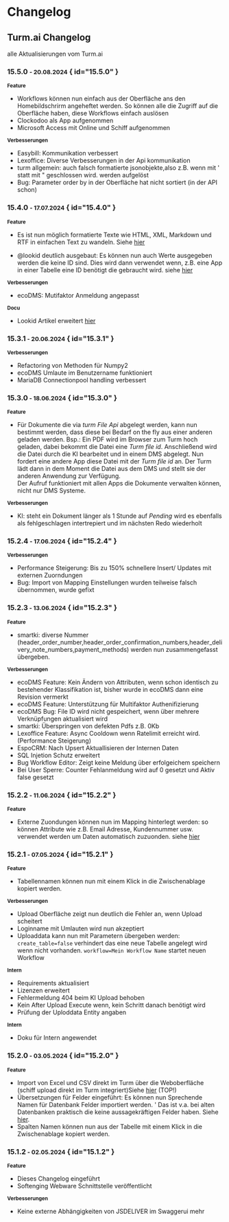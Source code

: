 # Changelog

## Turm.ai Changelog
alle Aktualisierungen vom Turm.ai

### 15.5.0 <small> - 20.08.2024</small> { id="15.5.0" }

<b><small>Feature</small></b>    

- Workflows können nun einfach aus der Oberfläche ans den Homebildschrirm angeheftet werden. So können alle die Zugriff auf die Oberfläche haben, diese Workflows einfach auslösen
- Clockodoo als App aufgenommen
- Microsoft Access mit Online und Schiff aufgenommen


<b><small>Verbesserungen</small></b> 

- Easybill: Kommunikation verbessert 
- Lexoffice: Diverse Verbesserungen in der Api kommunikation
- turm allgemein: auch falsch formatierte jsonobjekte,also z.B. wenn mit ' statt mit " geschlossen wird. werden aufgelöst
- Bug: Parameter  order by in der Oberfläche hat nicht sortiert (in der API schon) 

### 15.4.0 <small> - 17.07.2024</small> { id="15.4.0" }

<b><small>Feature</small></b>    

 - Es ist nun möglich formatierte Texte wie HTML, XML, Markdown und RTF in einfachen Text zu wandeln. Siehe [hier](<1 Verwendung/1 Mapping/Funktionen/11_functions_totext.md>)

 - @lookid deutlich ausgebaut: Es können nun auch Werte ausgegeben werden die keine ID sind. Dies wird dann verwendet wenn, z.B. eine App in einer Tabelle eine ID benötigt die gebraucht wird. siehe [hier](<1 Verwendung/1 Mapping/Funktionen/07_functions_lookupid.md>)


<b><small>Verbesserungen</small></b> 

- ecoDMS: Mutifaktor Anmeldung angepasst 


<b><small>Docu</small></b>

- Lookid Artikel erweitert [hier](<1 Verwendung/1 Mapping/Funktionen/07_functions_lookupid.md>)


### 15.3.1<small> - 20.06.2024</small> { id="15.3.1" }

<b><small>Verbesserungen</small></b> 

- Refactoring von Methoden für Numpy2
- ecoDMS Umlaute im Benutzername funktioniert
- MariaDB Connectionpool handling verbessert


### 15.3.0<small> - 18.06.2024</small> { id="15.3.0" }

<b><small>Feature</small></b>    

- Für Dokumente die via *turm File Api* abgelegt werden, kann nun bestimmt werden, dass diese bei Bedarf on the fly aus einer anderen geladen werden. 
  Bsp.: Ein PDF wird im Browser zum Turm hoch geladen, dabei bekommt die Datei eine *Turm file id*. Anschließend wird die Datei durch die KI bearbeitet und in einem DMS abgelegt.
  Nun fordert eine andere App diese Datei mit der *Turm file id* an. Der Turm lädt dann in dem Moment die Datei aus dem DMS und stellt 
  sie der anderen Anwendung zur Verfügung.    
  Der Aufruf funktioniert mit allen Apps die Dokumente verwalten können, nicht nur DMS Systeme. 

<b><small>Verbesserungen</small></b> 

- KI: steht ein Dokument länger als 1 Stunde auf *Pending* wird es ebenfalls als fehlgeschlagen intertrepiert und im nächsten Redo wiederholt 



### 15.2.4<small> - 17.06.2024</small> { id="15.2.4" }


<b><small>Verbesserungen</small></b> 

- Performance Steigerung: Bis zu 150% schnellere Insert/ Updates mit externen Zuorndungen 
- Bug: Import von Mapping Einstellungen wurden teilweise falsch übernommen, wurde gefixt



### 15.2.3<small> - 13.06.2024</small> { id="15.2.3" }

<b><small>Feature</small></b>    

- smartki: diverse Nummer (header_order_number,header_order_confirmation_numbers,header_delivery_note_numbers,payment_methods) werden nun zusammengefasst übergeben. 


<b><small>Verbesserungen</small></b> 

- ecoDMS Feature: Kein Ändern von Attributen, wenn schon identisch zu bestehender Klassifikation ist, bisher wurde in ecoDMS dann eine Revision vermerkt
- ecoDMS Feature: Unterstützung für Multifaktor Authenifizierung
- ecoDMS Bug: File ID wird nicht gespeichert, wenn über mehrere Verknüpfungen aktualisiert wird
- smartki: Überspringen von defekten Pdfs z.B. 0Kb  
- Lexoffice Feature: Async Cooldown wenn Ratelimit erreicht wird. (Performance Steigerung)
- EspoCRM: Nach Upsert Aktuallisieren der Internen Daten
- SQL Injetion Schutz erweitert
- Bug Workflow Editor: Zeigt keine Meldung über erfolgeichem speichern
- Bei User Sperre: Counter Fehlanmeldung wird auf 0 gesetzt und Aktiv false gesetzt

 
 

### 15.2.2<small> - 11.06.2024</small> { id="15.2.2" }

<b><small>Feature</small></b> 

- Externe Zuondungen können nun im Mapping hinterlegt werden: so können Attribute wie z.B. Email Adresse, Kundennummer usw. 
verwendet werden um Daten automatisch zuzuonden. siehe [hier](<1 Verwendung/1 Mapping/mapping_fremdid.md>)



### 15.2.1<small> - 07.05.2024</small> { id="15.2.1" }

<b><small>Feature</small></b> 

- Tabellennamen können nun mit einem Klick in die Zwischenablage kopiert werden.


<b><small>Verbesserungen</small></b> 

- Upload Oberfläche zeigt nun deutlich die Fehler an, wenn Upload scheitert
- Loginname mit Umlauten wird nun akzeptiert
- Uploaddata kann nun mit Parametern übergeben werden:
  ```create_table=false``` verhindert das eine neue Tabelle 
  angelegt wird wenn nicht vorhanden.
  ```workflow=Mein Workflow Name``` startet neuen Workflow 


<b><small>Intern</small></b> 

- Requirements aktualisiert
- Lizenzen erweitert
- Fehlermeldung 404 beim KI Upload behoben
- Kein After Upload Execute wenn, kein Schritt danach benötigt wird
- Prüfung der Uploddata Entity angaben

<b><small>Intern</small></b> 
- Doku für Intern angewendet

### 15.2.0<small> - 03.05.2024</small> { id="15.2.0" }

<b><small>Feature</small></b> 

- Import von Excel und CSV direkt im Turm über die Weboberfläche (schiff upload direkt im Turm integriert)Siehe [hier](<3 FAQ/FAQ/Datenupload.md>)  (TOP!)
- Übersetzungen für Felder eingeführt: Es können nun Sprechende Namen für Datenbank Felder importiert werden. '
  Das ist v.a. bei alten Datenbanken praktisch die keine aussagekräftigen Felder haben. Siehe [hier](<3 FAQ/FAQ/Feldbeschreibung.md>).
- Spalten Namen können nun aus der Tabelle mit einem Klick in die Zwischenablage kopiert werden.


### 15.1.2<small> - 02.05.2024</small> { id="15.1.2" }

<b><small>Feature</small></b> 

- Dieses Changelog eingeführt
- Softenging Webware Schnittstelle veröffentlicht
  
<b><small>Verbesserungen</small></b> 

- Keine externe Abhängigkeiten von JSDELIVER im Swaggerui mehr
